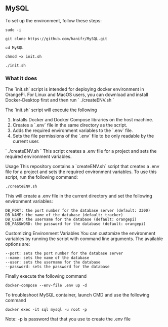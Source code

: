 ## MySQL

To set up the environment, follow these steps:
```
sudo -i

git clone https://github.com/hanifr/MySQL.git

cd MySQL

chmod +x init.sh

./init.sh
```

### What it does
The \`init.sh\` script is intended for deploying docker environment in OrangePi. For Linux and MacOS users, you can download and install Docker-Desktop first and then run \` ./createENV.sh \`

The \`init.sh\` script will execute the following
1. Installs Docker and Docker Compose libraries on the host machine.
2. Creates a \`.env\` file in the same directory as the script.
3. Adds the required environment variables to the \`.env\` file.
4. Sets the file permissions of the \`.env\` file to be only readable by the current user.


\` ./createENV.sh \`
This script creates a .env file for a project and sets the required environment variables.

Usage
This repository contains a \`createENV.sh\` script that creates a .env file for a project and sets the required environment variables. To use this script, run the following command:

```
./createENV.sh
```

This will create a .env file in the current directory and set the following environment variables:
```
DB_PORT: the port number for the database server (default: 3300)
DB_NAME: the name of the database (default: tracker)
DB_USER: the username for the database (default: orangepi)
DB_PASSWORD: the password for the database (default: orangepi)
```
Customizing Environment Variables
You can customize the environment variables by running the script with command line arguments. The available options are:

```
--port: sets the port number for the database server
--name: sets the name of the database
--user: sets the username for the database
--password: sets the password for the database
```

Finally execute the following command
```
docker-compose --env-file .env up -d
```

To troubleshoot MySQL container, launch CMD and use the following command
```
docker exec -it sql mysql -u root -p
```
Note: -p is password that that you use to create the .env file
